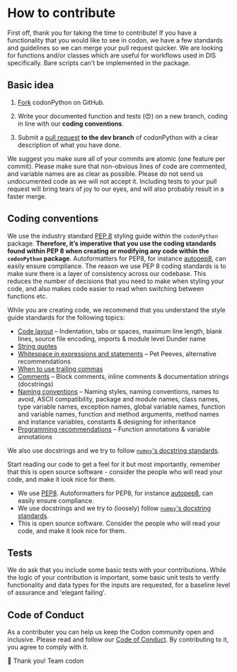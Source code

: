 # How to contribute

First off, thank you for taking the time to contribute! If you have a functionality that you would like to see in codon, we have a few standards and guidelines so we can merge your pull request quicker. We are looking for functions and/or classes which are useful for workflows used in DIS specifically. Bare scripts can't be implemented in the package.

## Basic idea

1. [Fork](https://help.github.com/en/articles/fork-a-repo) codonPython on GitHub.

2. Write your documented function and tests (:heart_eyes:) on a new branch, coding in line with our **coding conventions**.

3. Submit a [pull request](https://help.github.com/en/articles/creating-a-pull-request) **to the dev branch** of codonPython with a clear description of what you have done.

We suggest you make sure all of your commits are atomic (one feature per commit). Please make sure that non-obvious lines of code are commented, and variable names are as clear as possible. Please do not send us undocumented code as we will not accept it. Including tests to your pull request will bring tears of joy to our eyes, and will also probably result in a faster merge.

## Coding conventions

We use the industry standard [PEP 8](https://www.python.org/dev/peps/pep-0008/) styling guide within the `codonPython` package. **Therefore, it’s imperative that you use the coding standards found within PEP 8 when creating or modifying any code within the `codonPython` package**. Autoformatters for PEP8, for instance [autopep8](https://pypi.org/project/autopep8/), can easily ensure compliance. The reason we use PEP 8 coding standards is to make sure there is a layer of consistency across our codebase. This reduces the number of decisions that you need to make when styling your code, and also makes code easier to read when switching between functions etc.

While you are creating code, we recommend that you understand the style guide standards for the following topics:

* [Code layout](https://www.python.org/dev/peps/pep-0008/#code-lay-out) – Indentation, tabs or spaces, maximum line length, blank lines, source file encoding, imports & module level Dunder name
* [String quotes](https://www.python.org/dev/peps/pep-0008/#string-quotes)
* [Whitespace in expressions and statements](https://www.python.org/dev/peps/pep-0008/#whitespace-in-expressions-and-statements) – Pet Peeves, alternative recommendations
* [When to use trailing commas](https://www.python.org/dev/peps/pep-0008/#when-to-use-trailing-commas)
* [Comments](https://www.python.org/dev/peps/pep-0008/#comments) – Block comments, inline comments & documentation strings (docstrings)
* [Naming conventions](https://www.python.org/dev/peps/pep-0008/#naming-conventions) – Naming styles, naming conventions, names to avoid, ASCII compatibility, package and module names, class names, type variable names, exception names, global variable names, function and variable names, function and method arguments, method names and instance variables, constants & designing for inheritance
* [Programming recommendations](https://www.python.org/dev/peps/pep-0008/#programming-recommendations) – Function annotations & variable annotations

We also use docstrings and we try to follow [`numpy`'s docstring standards](https://numpydoc.readthedocs.io/en/latest/format.html#docstring-standard).

Start reading our code to get a feel for it but most importantly, remember that this is open source software - consider the people who will read your code, and make it look nice for them.

* We use [PEP8](https://www.python.org/dev/peps/pep-0008/). Autoformatters for PEP8, for instance [autopep8](https://pypi.org/project/autopep8/), can easily ensure compliance.
* We use docstrings and we try to (loosely) follow [`numpy`'s docstring standards](https://numpydoc.readthedocs.io/en/latest/format.html#docstring-standard).
* This is open source software. Consider the people who will read your code, and make it look nice for them.

## Tests

We do ask that you include some basic tests with your contributions. While the logic of your contribution is important, some basic unit tests to verify functionality and data types for the inputs are requested, for a baseline level of assurance and 'elegant failing'.

## Code of Conduct

As a contributer you can help us keep the Codon community open and inclusive. Please read and follow our [Code of Conduct](https://github.com/codonlibrary/code-of-conduct/tree/master). By contributing to it, you agree to comply with it.

:clinking_glasses: Thank you!
Team codon
